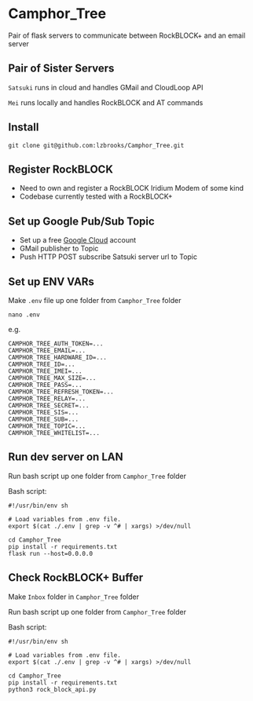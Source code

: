 # Camphor_Tree
Pair of flask servers to communicate between RockBLOCK+ and an email server

## Pair of Sister Servers
`Satsuki` runs in cloud and handles GMail and CloudLoop API

`Mei` runs locally and handles RockBLOCK and AT commands

## Install
```commandline
git clone git@github.com:lzbrooks/Camphor_Tree.git
```

## Register RockBLOCK
- Need to own and register a RockBLOCK Iridium Modem of some kind
- Codebase currently tested with a RockBLOCK+

## Set up Google Pub/Sub Topic
- Set up a free [Google Cloud](https://console.cloud.google.com/) account
- GMail publisher to Topic
- Push HTTP POST subscribe Satsuki server url to Topic

## Set up ENV VARs
Make `.env` file up one folder from `Camphor_Tree` folder
```commandline
nano .env
```
e.g.
```commandline
CAMPHOR_TREE_AUTH_TOKEN=...
CAMPHOR_TREE_EMAIL=...
CAMPHOR_TREE_HARDWARE_ID=...
CAMPHOR_TREE_ID=...
CAMPHOR_TREE_IMEI=...
CAMPHOR_TREE_MAX_SIZE=...
CAMPHOR_TREE_PASS=...
CAMPHOR_TREE_REFRESH_TOKEN=...
CAMPHOR_TREE_RELAY=...
CAMPHOR_TREE_SECRET=...
CAMPHOR_TREE_SIS=...
CAMPHOR_TREE_SUB=...
CAMPHOR_TREE_TOPIC=...
CAMPHOR_TREE_WHITELIST=...
```

## Run dev server on LAN
Run bash script up one folder from `Camphor_Tree` folder

Bash script:
```commandline
#!/usr/bin/env sh

# Load variables from .env file.
export $(cat ./.env | grep -v ^# | xargs) >/dev/null

cd Camphor_Tree
pip install -r requirements.txt
flask run --host=0.0.0.0
```

## Check RockBLOCK+ Buffer
Make `Inbox` folder in `Camphor_Tree` folder

Run bash script up one folder from `Camphor_Tree` folder

Bash script:
```commandline
#!/usr/bin/env sh

# Load variables from .env file.
export $(cat ./.env | grep -v ^# | xargs) >/dev/null

cd Camphor_Tree
pip install -r requirements.txt
python3 rock_block_api.py
```
